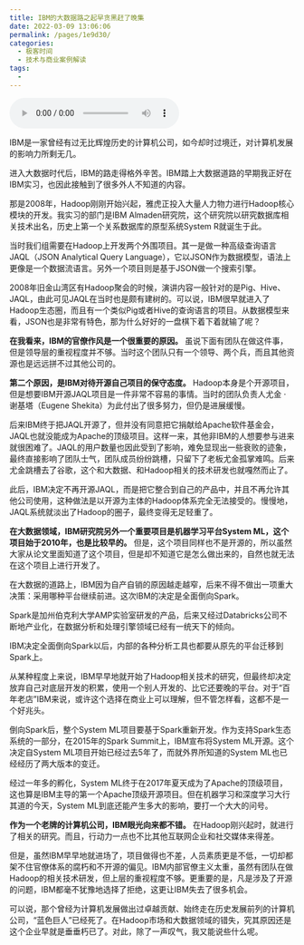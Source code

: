 ```yaml
---
title: IBM的大数据路之起早贪黑赶了晚集
date: 2022-03-09 13:06:06
permalink: /pages/1e9d30/
categories:
  - 极客时间
  - 技术与商业案例解读
tags:
  - 
---
```

<audio title="075.IBM的大数据路之起早贪黑赶了晚集" src="https://static001.geekbang.org/resource/audio/d0/da/d0a9a01d50f7daa51bd9f807f6598eda.mp3" controls="controls"></audio> 
<p>IBM是一家曾经有过无比辉煌历史的计算机公司，如今却时过境迁，对计算机发展的影响力所剩无几。</p>
<p>进入大数据时代后，IBM的路走得格外辛苦。IBM踏上大数据道路的早期我正好在IBM实习，也因此接触到了很多外人不知道的内容。</p>
<p>那是2008年，Hadoop刚刚开始兴起，雅虎正投入大量人力物力进行Hadoop核心模块的开发。我实习的部门是IBM Almaden研究院，这个研究院以研究数据库相关技术出名，历史上第一个关系数据库的原型系统System R就诞生于此。</p>
<p>当时我们组需要在Hadoop上开发两个外围项目。其一是做一种高级查询语言JAQL（JSON Analytical Query Language），它以JSON作为数据模型，语法上更像是一个数据流语言。另外一个项目则是基于JSON做一个搜索引擎。</p>
<!-- [[[read_end]]] -->
<p>2008年旧金山湾区有Hadoop聚会的时候，演讲内容一般针对的是Pig、Hive、JAQL，由此可见JAQL在当时也是颇有建树的。可以说，IBM很早就进入了Hadoop生态圈，而且有一个类似Pig或者Hive的查询语言的项目。从数据模型来看，JSON也是非常有特色，那为什么好好的一盘棋下着下着就输了呢？</p>
<p><strong>在我看来，IBM的官僚作风是一个很重要的原因。</strong> 虽说下面有团队在做这件事，但是领导层的重视程度并不够。当时这个团队只有一个领导、两个兵，而且其他资源也是远远拼不过其他公司的。</p>
<p><strong>第二个原因，是IBM对待开源自己项目的保守态度。</strong> Hadoop本身是个开源项目，但是想要IBM开源JAQL项目是一件非常不容易的事情。当时的团队负责人尤金 · 谢基塔（Eugene Shekita）为此付出了很多努力，但仍是进展缓慢。</p>
<p>后来IBM终于把JAQL开源了，但并没有同意把它捐献给Apache软件基金会，JAQL也就没能成为Apache的顶级项目。这样一来，其他非IBM的人想要参与进来就很困难了。JAQL的用户数量也因此受到了影响，难免显现出一些衰败的迹象，最终直接影响了团队士气，团队成员纷纷跳槽，只留下了老板尤金孤掌难鸣。后来尤金跳槽去了谷歌，这个和大数据、和Hadoop相关的技术研发也就嘎然而止了。</p>
<p>此后，IBM决定不再开源JAQL，而是把它整合到自己的产品中，并且不再允许其他公司使用，这种做法是以开源为主体的Hadoop体系完全无法接受的。慢慢地，JAQL系统就淡出了Hadoop的圈子，最终变得无足轻重了。</p>
<p><strong>在大数据领域，IBM研究院另外一个重要项目是机器学习平台System ML，这个项目始于2010年，也是比较早的。</strong> 但是，这个项目同样也不是开源的，所以虽然大家从论文里面知道了这个项目，但是却不知道它是怎么做出来的，自然也就无法在这个项目上进行开发了。</p>
<p>在大数据的道路上，IBM因为自产自销的原因越走越窄，后来不得不做出一项重大决策：采用哪种平台继续前进。这次IBM的决定是全面倒向Spark。</p>
<p>Spark是加州伯克利大学AMP实验室研发的产品，后来又经过Databricks公司不断地产业化，在数据分析和处理引擎领域已经有一统天下的倾向。</p>
<p>IBM决定全面倒向Spark以后，内部的各种分析工具也都要从原先的平台迁移到Spark上。</p>
<p>从某种程度上来说，IBM早早地就开始了Hadoop相关技术的研究，但最终却决定放弃自己对底层开发的积累，使用一个别人开发的、比它还要晚的平台。对于“百年老店”IBM来说，或许这个选择在商业上可以理解，但不管怎样看，这都不是一个好兆头。</p>
<p>倒向Spark后，整个System ML项目要基于Spark重新开发。作为支持Spark生态系统的一部分，在2015年的Spark Summit上，IBM宣布将System ML开源。这个决定自System ML项目开始已经过去5年了，而就外界所知道的System ML也已经经历了两大版本的变迁。</p>
<p>经过一年多的孵化，System ML终于在2017年夏天成为了Apache的顶级项目，这也算是IBM主导的第一个Apache顶级开源项目。但在机器学习和深度学习大行其道的今天，System ML到底还能产生多大的影响，要打一个大大的问号。</p>
<p><strong>作为一个老牌的计算机公司，IBM眼光向来都不错。</strong> 在Hadoop刚兴起时，就进行了相关的研究。而且，行动力一点也不比其他互联网企业和社交媒体来得差。</p>
<p>但是，虽然IBM早早地就进场了，项目做得也不差，人员素质更是不低，一切却都架不住官僚体系的腐朽和不开源的偏见。IBM内部官僚主义太重，虽然有团队在做Hadoop的相关技术研发，但上层的重视程度不够。更重要的是，凡是涉及了开源的问题，IBM都毫不犹豫地选择了拒绝，这更让IBM失去了很多机会。</p>
<p>可以说，那个曾经为计算机发展做出过卓越贡献、始终走在历史发展前列的计算机公司，“蓝色巨人”已经死了。在Hadoop市场和大数据领域的错失，究其原因还是这个企业早就是垂垂朽已了。对此，除了一声叹气，我又能说些什么呢。</p>
<p></p>

